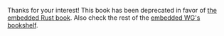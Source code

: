 Thanks for your interest! This book has been deprecated in favor of [the
embedded Rust book][book]. Also check the rest of the [embedded WG's][wg]
[bookshelf].

[book]: https://rust-embedded.github.io/bookshelf/book/index.html
[wg]: https://github.com/rust-embedded/wg
[bookshelf]: https://rust-embedded.github.io/bookshelf/

<!-- # Boot process -->

<!-- In this section, we'll learn what the microcontroller does right after it's -->
<!-- powered. -->

<!-- ## Memory -->

<!-- But before that, we have to talk a little about the different types of memory -->
<!-- available in a microcontroller. Cortex-M microcontrollers have at least two -->
<!-- different types of memory available to them: Flash memory and Random Access -->
<!-- Memory (RAM). -->

<!-- Flash memory is non-volatile and it's used to store the `text` section of our -->
<!-- program, i.e. functions and constants. Because this memory is non-volatile, our -->
<!-- program will persist in memory even after the microcontroller is powered off. -->

<!-- RAM, on the other hand, is volatile and it's used to store the [call stack], the -->
<!-- [heap] and static variables. Because RAM is volatile, its contents are lost when -->
<!-- the microcontroller is powered off. Also, when the microcontroller have just -->
<!-- been powered on, its RAM is filled with random values. -->

<!-- [call stack]: https://en.wikipedia.org/wiki/Call_stack -->
<!-- [heap]: https://en.wikipedia.org/wiki/Memory_management#HEAP -->

<!-- These two different memories can be accessed by the processor through the same -->
<!-- 32 bit address space. For instance, the LM3S6965 has the following memory -->
<!-- specifications: -->

<!-- - 256 KiB of flash memory. The flash memory region starts at address `0x0` and -->
<!--   ends at address `0x40000`. -->
<!-- - 64 KiB of RAM. The RAM region starts at address `0x2000_0000` and ends at address `0x2001_0000`. -->

<!-- ### Vector table -->

<!-- On Cortex-M microcontrollers, the beginning of the flash memory holds a data -->
<!-- structure known as the "vector table". The values stored in the vector table are -->
<!-- used in different hardware processes like the boot process. -->

<!-- The vector table is, effectively, an array of pointers and each of its elements -->
<!-- is used for a different purpose. The vector table is fully documented [here]. -->
<!-- But, right now, we are only interested in its first two elements: -->

<!-- [here]: http://infocenter.arm.com/help/index.jsp?topic=/com.arm.doc.dui0552a/BABIFJFG.html -->

<!-- 1. At `0x0`: the initial value of the stack pointer. -->

<!-- The stack pointer is a register used to track the top of the call stack. The -->
<!-- initial value determines where in memory the call stack will be initialized. As -->
<!-- per the [AAPCS][AAPCS] (ARM Architecture Procedure Call Standard), the call -->
<!-- stack grows downwards (towards smaller addresses). That's why the initial value -->
<!-- of the stack pointer is usually set to the largest valid address of the RAM -->
<!-- region. -->

<!-- [AAPCS]: http://infocenter.arm.com/help/topic/com.arm.doc.ihi0042f/IHI0042F_aapcs.pdf#page=16&zoom=auto,52,151 -->

<!-- 2. At `0x4`: the reset vector -->

<!-- A "vector" is a pointer to a "handler" and a "handler" is just another name for -->
<!-- a function. Therefore, the reset vector is a (function) pointer to the reset -->
<!-- handler. The reset handler gets called, through the reset vector, whenever a -->
<!-- reset occurs and during the boot process. -->

<!-- ## Putting everything together -->

<!-- Here's what happens during the boot process or whenever the microcontroller is -->
<!-- reset: -->

<!-- - `SP = *(0x0 as *const u32)`. The stack pointer, which is a (CPU) register, -->
<!--   is initialized to the value stored at address `0x0`. -->

<!-- - `mem::transmute::<_, fn()>(0x4)()`. The reset handler gets called through the -->
<!--   reset vector. -->

<!-- ## The takeaway -->

<!-- What you should remember from all this is that the programs you write for -->
<!-- Cortex-M microcontrollers must comply with a **specific memory layout**. In -->
<!-- particular, the memory section at address `0x0`, the vector table, must be -->
<!-- properly initialized or your microcontroller won't boot! In the next section, -->
<!-- we'll go over the boot process again using the LM3S6965 as an example. -->
